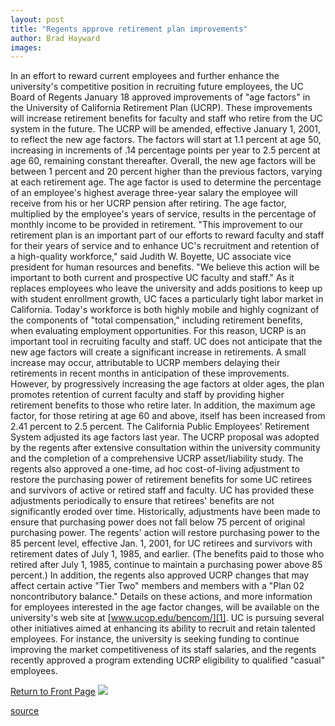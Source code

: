 ```yaml
---
layout: post
title: "Regents approve retirement plan improvements"
author: Brad Hayward
images:
---
```


In an effort to reward current employees and further enhance the university's competitive position in recruiting future employees, the UC Board of Regents January 18 approved improvements of "age factors" in the University of California Retirement Plan (UCRP). These improvements will increase retirement benefits for faculty and staff who retire from the UC system in the future. The UCRP will be amended, effective January 1, 2001, to reflect the new age factors. The factors will start at 1.1 percent at age 50, increasing in increments of .14 percentage points per year to 2.5 percent at age 60, remaining constant thereafter. Overall, the new age factors will be between 1 percent and 20 percent higher than the previous factors, varying at each retirement age. The age factor is used to determine the percentage of an employee's highest average three-year salary the employee will receive from his or her UCRP pension after retiring. The age factor, multiplied by the employee's years of service, results in the percentage of monthly income to be provided in retirement. "This improvement to our retirement plan is an important part of our efforts to reward faculty and staff for their years of service and to enhance UC's recruitment and retention of a high-quality workforce," said Judith W. Boyette, UC associate vice president for human resources and benefits. "We believe this action will be important to both current and prospective UC faculty and staff." As it replaces employees who leave the university and adds positions to keep up with student enrollment growth, UC faces a particularly tight labor market in California. Today's workforce is both highly mobile and highly cognizant of the components of "total compensation," including retirement benefits, when evaluating employment opportunities. For this reason, UCRP is an important tool in recruiting faculty and staff. UC does not anticipate that the new age factors will create a significant increase in retirements. A small increase may occur, attributable to UCRP members delaying their retirements in recent months in anticipation of these improvements. However, by progressively increasing the age factors at older ages, the plan promotes retention of current faculty and staff by providing higher retirement benefits to those who retire later. In addition, the maximum age factor, for those retiring at age 60 and above, itself has been increased from 2.41 percent to 2.5 percent. The California Public Employees' Retirement System adjusted its age factors last year. The UCRP proposal was adopted by the regents after extensive consultation within the university community and the completion of a comprehensive UCRP asset/liability study. The regents also approved a one-time, ad hoc cost-of-living adjustment to restore the purchasing power of retirement benefits for some UC retirees and survivors of active or retired staff and faculty. UC has provided these adjustments periodically to ensure that retirees' benefits are not significantly eroded over time. Historically, adjustments have been made to ensure that purchasing power does not fall below 75 percent of original purchasing power. The regents' action will restore purchasing power to the 85 percent level, effective Jan. 1, 2001, for UC retirees and survivors with retirement dates of July 1, 1985, and earlier. (The benefits paid to those who retired after July 1, 1985, continue to maintain a purchasing power above 85 percent.) In addition, the regents also approved UCRP changes that may affect certain active "Tier Two" members and members with a "Plan 02 noncontributory balance." Details on these actions, and more information for employees interested in the age factor changes, will be available on the university's web site at [www.ucop.edu/bencom/][1]. UC is pursuing several other initiatives aimed at enhancing its ability to recruit and retain talented employees. For instance, the university is seeking funding to continue improving the market competitiveness of its staff salaries, and the regents recently approved a program extending UCRP eligibility to qualified "casual" employees.

  
[Return to Front Page][2] ![ ][3]

[1]: http://www.ucop.edu/bencom/
[2]: ../../index.html
[3]: ../../images/trans.gif

[source](http://www1.ucsc.edu/currents/00-01/02-05/retirement.html "Permalink to retirement")
